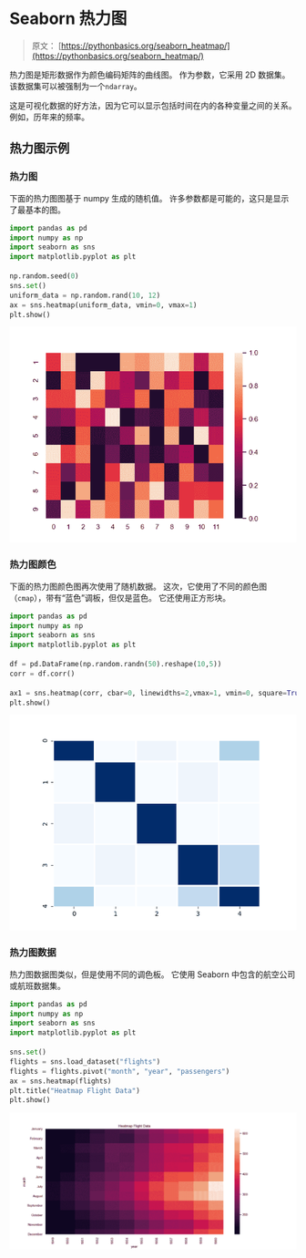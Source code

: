 # Seaborn 热力图

> 原文： [https://pythonbasics.org/seaborn_heatmap/](https://pythonbasics.org/seaborn_heatmap/)

热力图是矩形数据作为颜色编码矩阵的曲线图。 作为参数，它采用 2D 数据集。 该数据集可以被强制为一个`ndarray`。

这是可视化数据的好方法，因为它可以显示包括时间在内的各种变量之间的关系。 例如，历年来的频率。



## 热力图示例

### 热力图

下面的热力图图基于 numpy 生成的随机值。 许多参数都是可能的，这只是显示了最基本的图。

```py
import pandas as pd
import numpy as np
import seaborn as sns
import matplotlib.pyplot as plt

np.random.seed(0)
sns.set()
uniform_data = np.random.rand(10, 12)
ax = sns.heatmap(uniform_data, vmin=0, vmax=1)
plt.show()

```

![heatmap](img/7c1fd991881176a5622039e83abd17c8.jpg)

### 热力图颜色

下面的热力图颜色图再次使用了随机数据。 这次，它使用了不同的颜色图（`cmap`），带有“蓝色”调板，但仅是蓝色。 它还使用正方形块。

```py
import pandas as pd
import numpy as np
import seaborn as sns
import matplotlib.pyplot as plt

df = pd.DataFrame(np.random.randn(50).reshape(10,5))
corr = df.corr()

ax1 = sns.heatmap(corr, cbar=0, linewidths=2,vmax=1, vmin=0, square=True, cmap='Blues')
plt.show()

```

![heatmap colors](img/fa730ce5ba742c146bfa8b3dac4a6a46.jpg)

### 热力图数据

热力图数据图类似，但是使用不同的调色板。 它使用 Seaborn 中包含的航空公司或航班数据集。

```py
import pandas as pd
import numpy as np
import seaborn as sns
import matplotlib.pyplot as plt

sns.set()
flights = sns.load_dataset("flights")
flights = flights.pivot("month", "year", "passengers")
ax = sns.heatmap(flights)
plt.title("Heatmap Flight Data")
plt.show()

```

![heatmap data](img/7506d8c32012e87ad7690628ef32dde1.jpg)